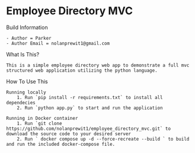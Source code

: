 # Employee Directory MVC

Build Information 

    - Author = Parker
    - Author Email = nolanprewit1@gmail.com

What Is This? 

    This is a simple employee directory web app to demonstrate a full mvc structured web application utilizing the python language.

How To Use This 

    Running locally    
        1. Run `pip install -r requirements.txt` to install all dependecies
        2. Run `python app.py` to start and run the application

    Running in Docker container
        1. Run `git clone https://github.com/nolanprewit1/employee_directory_mvc.git` to download the source code to your desired server
        2. Run ` docker compose up -d --force-recreate --build ` to build and run the included docker-compose file. 
